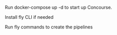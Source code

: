 Run docker-compose up -d to start up Concourse.

Install fly CLI if needed

Run fly commands to create the pipelines
